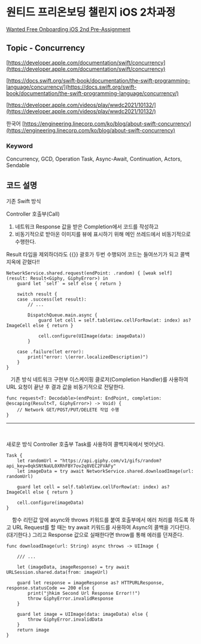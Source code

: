 # 원티드 프리온보딩 챌린지 iOS 2차과정 

[Wanted Free Onboarding iOS 2nd Pre-Assignment](https://www.wanted.co.kr/events/pre_challenge_ios_2) 

## Topic - Concurrency

[https://developer.apple.com/documentation/swift/concurrency](https://developer.apple.com/documentation/swift/concurrency)

[https://docs.swift.org/swift-book/documentation/the-swift-programming-language/concurrency/](https://docs.swift.org/swift-book/documentation/the-swift-programming-language/concurrency/)

[https://developer.apple.com/videos/play/wwdc2021/10132/](https://developer.apple.com/videos/play/wwdc2021/10132/)

한국어
[https://engineering.linecorp.com/ko/blog/about-swift-concurrency](https://engineering.linecorp.com/ko/blog/about-swift-concurrency)


### Keyword

Concurrency, GCD, Operation
Task, Async-Await, Continuation, Actors, Sendable
&nbsp;
&nbsp;


## 코드 설명

기존 Swift 방식

Controller 호출부(Call)
1. 네트워크 Response 값을 받은 Completion에서 코드를 작성하고
2. 비동기적으로 받아온 이미지를 뷰에 표시하기 위해 메인 쓰레드에서 비동기적으로 수행한다. 

Result 타입을 제외하더라도 {{}} 괄호가 두번 수행되어 코드는 들여쓰기가 되고 콜백 지옥에 갇혔다!!

```
NetworkService.shared.request(endPoint: .random) { [weak self] (result: Result<Giphy, GiphyError>) in
    guard let `self` = self else { return }
    
    switch result {
    case .success(let result):
        // ...
        
        DispatchQueue.main.async {
            guard let cell = self.tableView.cellForRow(at: index) as? ImageCell else { return }
            
            cell.configure(UIImage(data: imageData))
        }

    case .failure(let error):
        print("error: \(error.localizedDescription)")
    }
}
```
&nbsp;&nbsp;
기존 방식 네트워크 구현부 
이스케이핑 클로저(Completion Handler)를 사용하여 URL 요청이 끝난 후 결과 값을 비동기적으로 전달한다.

```
func request<T: Decodable>(endPoint: EndPoint, completion: @escaping(Result<T, GiphyError>) -> Void) {
    // Network GET/POST/PUT/DELETE 작업 수행
}
```


---------
&nbsp;
&nbsp;
&nbsp;
&nbsp;

새로운 방식 Controller 호출부
Task를 사용하여 콜백지옥에서 벗어낫다.

```
Task {
    let randomUrl = "https://api.giphy.com/v1/gifs/random?api_key=0qkSNtNaUL0XRhFBY7ov2q8VEC2FVAFy"
    let imageData = try await NetworkService.shared.downloadImage(url: randomUrl)
    
    guard let cell = self.tableView.cellForRow(at: index) as? ImageCell else { return }
    
    cell.configure(imageData)
}
```

&nbsp;
&nbsp;
함수 리턴값 앞에 async와 throws 키워드를 붙여 호출부에서 에러 처리를 하도록 하고
URL Request를 할 때는 try await 키워드를 사용하여 Async의 콜백을 기다린다.(대기한다.)
그리고 Response 값으로 실패한다면 throw를 통해 에러를 던져준다.

```
func downloadImage(url: String) async throws -> UIImage {

    /// ... 
    
    let (imageData, imageResponse) = try await URLSession.shared.data(from: imageUrl)
    
    guard let response = imageResponse as? HTTPURLResponse, response.statusCode == 200 else {
        print("jhkim Second Url Response Error!!")
        throw GiphyError.invalidResponse
    }
    
    guard let image = UIImage(data: imageData) else {
        throw GiphyError.invalidData
    }
    return image
}
```
